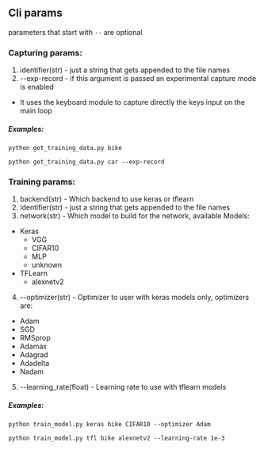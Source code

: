 ## Cli params
parameters that start with `--` are optional

### Capturing params:
1. identifier(str) - just a string that gets appended to the file names
2. --exp-record - if this argument is passed an experimental capture mode is enabled
  - It uses the keyboard module to capture directly the keys input on the main loop

##### Examples:

`python get_training_data.py bike`

`python get_training_data.py car --exp-record`

### Training params:
1. backend(str) - Which backend to use keras or tflearn
2. identifier(str) - just a string that gets appended to the file names
3. network(str) - Which model to build for the network, available Models:
  - Keras
    - VGG
    - CIFAR10
    - MLP
    - unknown
  - TFLearn
    - alexnetv2
4. --optimizer(str) - Optimizer to user with keras models only, optimizers are:
  - Adam
  - SGD
  - RMSprop
  - Adamax
  - Adagrad
  - Adadelta
  - Nadam
5. --learning_rate(float) - Learning rate to use with tflearn models

##### Examples:

`python train_model.py keras bike CIFAR10 --optimizer Adam`

`python train_model.py tfl bike alexnetv2 --learning-rate 1e-3`
